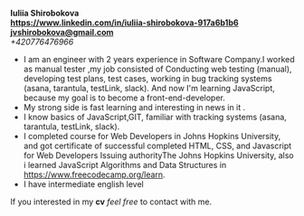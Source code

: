 **Iuliia Shirobokova**  
**https://www.linkedin.com/in/iuliia-shirobokova-917a6b1b6**  
**jvshirobokova@gmail.com**  
*+420776476966*  


* I am an engineer with 2 years experience in Software Company.I worked as  manual tester ,my job consisted of Conducting web testing (manual), developing test plans,
test cases, working in bug tracking systems (asana, tarantula, testLink, slack). And now I'm learning JavaScript, because my goal is to become a front-end-developer.
* My strong side is fast learning and interesting in news in it .
* I know basics of JavaScript,GIT, familiar with tracking systems (asana, tarantula, testLink, slack).
* I completed course for Web Developers in Johns Hopkins University, and got certificate of successful completed HTML, CSS, and Javascript for Web Developers
Issuing authorityThe Johns Hopkins University, also i learned JavaScript Algorithms and Data Structures in https://www.freecodecamp.org/learn.
* I have intermediate english level

If you interested in my **cv** *feel free* to contact with me. 
